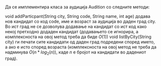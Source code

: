Да се имплементира класа за аудиција Audition со следните методи:

void addParticpant(String city, String code, String name, int age) додава нов кандидат со код code, име и возраст за аудиција во даден град city. Во ист град не се дозволува додавање на кандидат со ист код како некој претходно додаден кандидат (додавањето се игнорира, а комплексноста на овој метод треба да биде $O(1)$)
void listByCity(String city) ги печати сите кандидати од даден град подредени според името, а ако е исто според возраста (комплексноста на овој метод не треба да надминува $O(n*log_2(n))$, каде $n$ е бројот на кандидати во дадениот град).
